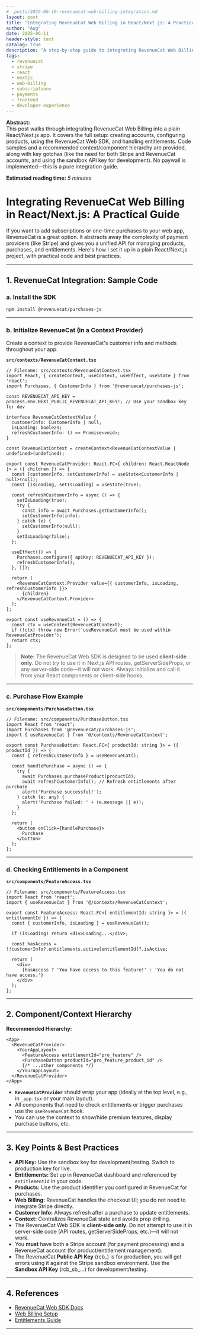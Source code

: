 ```yaml
---
# _posts/2025-06-10-revenuecat-web-billing-integration.md
layout: post
title: "Integrating RevenueCat Web Billing in React/Next.js: A Practical Guide"
author: "Aug"
date: 2025-06-11
header-style: text
catalog: true
description: "A step-by-step guide to integrating RevenueCat Web Billing in a plain React/Next.js app. Covers account setup, SDK usage, code samples, and key gotchas for a smooth subscription experience."
tags:
  - revenuecat
  - stripe
  - react
  - nextjs
  - web-billing
  - subscriptions
  - payments
  - frontend
  - developer-experience
---
```


**Abstract:**  
This post walks through integrating RevenueCat Web Billing into a plain React/Next.js app. It covers the full setup: creating accounts, configuring products, using the RevenueCat Web SDK, and handling entitlements. Code samples and a recommended context/component hierarchy are provided, along with key gotchas (like the need for both Stripe and RevenueCat accounts, and using the sandbox API key for development). No paywall is implemented—this is a pure integration guide.

**Estimated reading time:** _5 minutes_

# Integrating RevenueCat Web Billing in React/Next.js: A Practical Guide

If you want to add subscriptions or one-time purchases to your web app, RevenueCat is a great option. It abstracts away the complexity of payment providers (like Stripe) and gives you a unified API for managing products, purchases, and entitlements. Here's how I set it up in a plain React/Next.js project, with practical code and best practices.

---

## 1. RevenueCat Integration: Sample Code

### a. **Install the SDK**

```bash
npm install @revenuecat/purchases-js
```

---

### b. **Initialize RevenueCat (in a Context Provider)**

Create a context to provide RevenueCat's customer info and methods throughout your app.

**`src/contexts/RevenueCatContext.tsx`**
```tsx
// Filename: src/contexts/RevenueCatContext.tsx
import React, { createContext, useContext, useEffect, useState } from 'react';
import Purchases, { CustomerInfo } from '@revenuecat/purchases-js';

const REVENUECAT_API_KEY = process.env.NEXT_PUBLIC_REVENUECAT_API_KEY!; // Use your sandbox key for dev

interface RevenueCatContextValue {
  customerInfo: CustomerInfo | null;
  isLoading: boolean;
  refreshCustomerInfo: () => Promise<void>;
}

const RevenueCatContext = createContext<RevenueCatContextValue | undefined>(undefined);

export const RevenueCatProvider: React.FC<{ children: React.ReactNode }> = ({ children }) => {
  const [customerInfo, setCustomerInfo] = useState<CustomerInfo | null>(null);
  const [isLoading, setIsLoading] = useState(true);

  const refreshCustomerInfo = async () => {
    setIsLoading(true);
    try {
      const info = await Purchases.getCustomerInfo();
      setCustomerInfo(info);
    } catch (e) {
      setCustomerInfo(null);
    }
    setIsLoading(false);
  };

  useEffect(() => {
    Purchases.configure({ apiKey: REVENUECAT_API_KEY });
    refreshCustomerInfo();
  }, []);

  return (
    <RevenueCatContext.Provider value={{ customerInfo, isLoading, refreshCustomerInfo }}>
      {children}
    </RevenueCatContext.Provider>
  );
};

export const useRevenueCat = () => {
  const ctx = useContext(RevenueCatContext);
  if (!ctx) throw new Error('useRevenueCat must be used within RevenueCatProvider');
  return ctx;
};
```

> **Note:** The RevenueCat Web SDK is designed to be used **client-side only**. Do not try to use it in Next.js API routes, getServerSideProps, or any server-side code—it will not work. Always initialize and call it from your React components or client-side hooks.

---

### c. **Purchase Flow Example**

**`src/components/PurchaseButton.tsx`**
```tsx
// Filename: src/components/PurchaseButton.tsx
import React from 'react';
import Purchases from '@revenuecat/purchases-js';
import { useRevenueCat } from '@/contexts/RevenueCatContext';

export const PurchaseButton: React.FC<{ productId: string }> = ({ productId }) => {
  const { refreshCustomerInfo } = useRevenueCat();

  const handlePurchase = async () => {
    try {
      await Purchases.purchaseProduct(productId);
      await refreshCustomerInfo(); // Refresh entitlements after purchase
      alert('Purchase successful!');
    } catch (e: any) {
      alert('Purchase failed: ' + (e.message || e));
    }
  };

  return (
    <button onClick={handlePurchase}>
      Purchase
    </button>
  );
};
```

---

### d. **Checking Entitlements in a Component**

**`src/components/FeatureAccess.tsx`**
```tsx
// Filename: src/components/FeatureAccess.tsx
import React from 'react';
import { useRevenueCat } from '@/contexts/RevenueCatContext';

export const FeatureAccess: React.FC<{ entitlementId: string }> = ({ entitlementId }) => {
  const { customerInfo, isLoading } = useRevenueCat();

  if (isLoading) return <div>Loading...</div>;

  const hasAccess = !!customerInfo?.entitlements.active[entitlementId]?.isActive;

  return (
    <div>
      {hasAccess ? 'You have access to this feature!' : 'You do not have access.'}
    </div>
  );
};
```

---

## 2. Component/Context Hierarchy

**Recommended Hierarchy:**

```
<App>
  <RevenueCatProvider>
    <YourAppLayout>
      <FeatureAccess entitlementId="pro_feature" />
      <PurchaseButton productId="pro_feature_product_id" />
      {/* ...other components */}
    </YourAppLayout>
  </RevenueCatProvider>
</App>
```

- **`RevenueCatProvider`** should wrap your app (ideally at the top level, e.g., in `_app.tsx` or your main layout).
- All components that need to check entitlements or trigger purchases use the `useRevenueCat` hook.
- You can use the context to show/hide premium features, display purchase buttons, etc.

---

## 3. Key Points & Best Practices

- **API Key:** Use the sandbox key for development/testing. Switch to production key for live.
- **Entitlements:** Set up in RevenueCat dashboard and referenced by `entitlementId` in your code.
- **Products:** Use the product identifier you configured in RevenueCat for purchases.
- **Web Billing:** RevenueCat handles the checkout UI; you do not need to integrate Stripe directly.
- **Customer Info:** Always refresh after a purchase to update entitlements.
- **Context:** Centralizes RevenueCat state and avoids prop drilling.
- The RevenueCat Web SDK is **client-side only**. Do not attempt to use it in server-side code (API routes, getServerSideProps, etc.)—it will not work.
- You **must** have both a Stripe account (for payment processing) and a RevenueCat account (for product/entitlement management).
- The RevenueCat **Public API Key** (rcb_) is for production, you will get errors using it against the Stripe sandbox environment. Use the **Sandbox API Key** (rcb_sb_...) for development/testing.

---

## 4. References

- [RevenueCat Web SDK Docs](https://www.revenuecat.com/docs/web/overview)
- [Web Billing Setup](https://www.revenuecat.com/docs/web/web-checkout)
- [Entitlements Guide](https://www.revenuecat.com/docs/entitlements)

---
